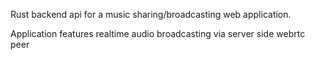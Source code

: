 Rust backend api for a music sharing/broadcasting web application.

Application features realtime audio broadcasting via server side webrtc peer
